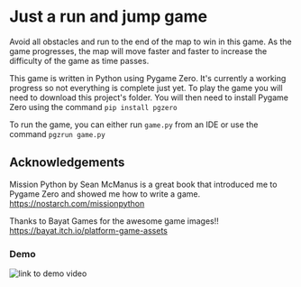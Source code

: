 # Just a run and jump game
Avoid all obstacles and run to the end of the map to win in this game. As the game progresses, the map will move faster and faster to increase the difficulty of the game as time passes.

This game is written in Python using Pygame Zero. It's currently a working progress so not everything is complete just yet. To play the game you will need to download this project's folder. You will then need to install Pygame Zero using the command `pip install pgzero`

To run the game, you can either run `game.py` from an IDE or use the command `pgzrun game.py`

## Acknowledgements
Mission Python by Sean McManus is a great book that introduced me to Pygame Zero and showed me how to write a game. https://nostarch.com/missionpython


Thanks to Bayat Games for the awesome game images!! https://bayat.itch.io/platform-game-assets

### Demo

![link to demo video](https://github.com/myiwt/jump-game/blob/main/images/WalkRightInDemo.gif)
